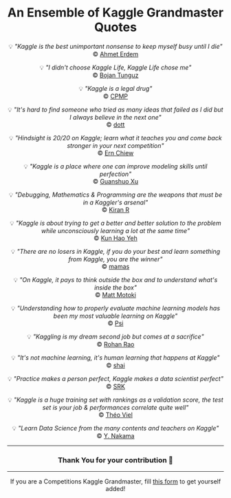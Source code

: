 <div align='center'>
  
<h1>An Ensemble of Kaggle Grandmaster Quotes</h1>

💡 _"Kaggle is the best unimportant nonsense to keep myself busy until I die"_   
©️ [Ahmet Erdem](https://www.kaggle.com/aerdem4)

💡 _"I didn't choose Kaggle Life, Kaggle Life chose me"_   
©️ [Bojan Tunguz](https://www.kaggle.com/tunguz)

💡 _"Kaggle is a legal drug"_   
©️ [CPMP](https://www.kaggle.com/cpmpml)

💡 _"It's hard to find someone who tried as many ideas that failed as I did but I always believe in the next one"_   
©️ [dott](https://www.kaggle.com/dott1718)

💡 _"Hindsight is 20/20 on Kaggle; learn what it teaches you and come back stronger in your next competition"_   
©️ [Ern Chiew](https://www.kaggle.com/erniechiew)

💡 _"Kaggle is a place where one can improve modeling skills until perfection"_   
©️ [Guanshuo Xu](https://www.kaggle.com/wowfattie)

💡 _"Debugging, Mathematics & Programming are the weapons that must be in a Kaggler's arsenal"_   
©️ [Kiran R](https://www.kaggle.com/rkirana)

💡 _"Kaggle is about trying to get a better and better solution to the problem while unconsciously learning a lot at the same time"_   
©️ [Kun Hao Yeh](https://www.kaggle.com/khyeh0719)

💡 _"There are no losers in Kaggle, if you do your best and learn something from Kaggle, you are the winner"_   
©️ [mamas](https://www.kaggle.com/mamasinkgs)

💡 _"On Kaggle, it pays to think outside the box and to understand what's inside the box"_   
©️ [Matt Motoki](https://www.kaggle.com/mmotoki)

💡 _"Understanding how to properly evaluate machine learning models has been my most valuable learning on Kaggle"_   
©️ [Psi](https://www.kaggle.com/philippsinger)

💡 _"Kaggling is my dream second job but comes at a sacrifice"_   
©️ [Rohan Rao](https://www.kaggle.com/rohanrao)

💡 _"It's not machine learning, it's human learning that happens at Kaggle"_   
©️ [shai](https://www.kaggle.com/sgalib)

💡 _"Practice makes a person perfect, Kaggle makes a data scientist perfect"_   
©️ [SRK](https://www.kaggle.com/sudalairajkumar)

💡 _"Kaggle is a huge training set with rankings as a validation score, the test set is your job & performances correlate quite well"_   
©️ [Théo Viel](https://www.kaggle.com/theoviel)

💡 _"Learn Data Science from the many contents and teachers on Kaggle"_   
©️ [Y. Nakama](https://www.kaggle.com/yasufuminakama)

---

<h3>Thank You for your contribution 🙏</h3>

---

If you are a Competitions Kaggle Grandmaster, fill [this form](https://forms.gle/gYsRxswfWGvSe18h8) to get yourself added!

</div>

